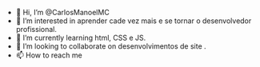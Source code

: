 - 👋 Hi, I’m @CarlosManoelMC
- 👀 I’m interested in  aprender cade vez mais e se tornar o  desenvolvedor profissional.
- 🌱 I’m currently learning html, CSS e JS.
- 💞️ I’m looking to collaborate on  desenvolvimentos de site .
- 📫 How to reach me 

<!---
CarlosManoelMC/CarlosManoelMC is a ✨ special ✨ repository because its `README.md` (this file) appears on your GitHub profile.
You can click the Preview link to take a look at your changes.
--->
